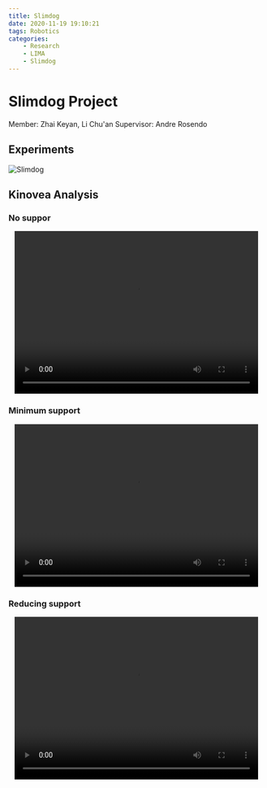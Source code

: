 ```yaml
---
title: Slimdog
date: 2020-11-19 19:10:21
tags: Robotics
categories:
    - Research
    - LIMA
    - Slimdog
---
```


# Slimdog Project

Member: Zhai Keyan, Li Chu'an
Supervisor: Andre Rosendo

## Experiments

![Slimdog](Slimdog1.JPG)

## Kinovea Analysis

### No suppor

<p align="center"><video width="480" height="320" controls>
<source src="No_P1_R1_Kinovea.mp4"></video></p>

### Minimum support

<p align="center"><video width="480" height="320" controls>
<source src="Min_P1-R1_Kinovea.mp4"></video></p>

### Reducing support

<p align="center"><video width="480" height="320" controls>
<source src="Red_P1-R3_Kinovea.mp4"></video></p>
